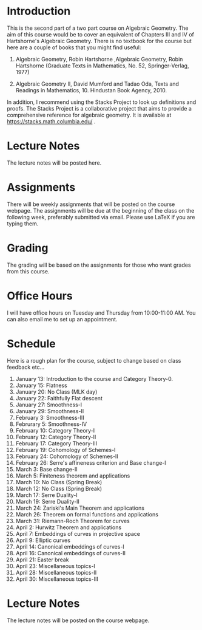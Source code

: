 

# Introduction

This is the second part of a two part course on Algebraic Geometry. The aim of this course would be to cover an equivalent of Chapters III and IV of Hartshorne's Algebraic Geometry.
There is no textbook for the course but here are a couple of books that you might find useful:

1.  Algebraic Geometry, Robin Hartshorne ,Algebraic Geometry, Robin Hartshorne (Graduate Texts in Mathematics, No. 52, Springer-Verlag, 1977)

2.  Algebraic Geometry II, David Mumford and Tadao Oda, Texts and Readings in Mathematics, 10. Hindustan Book Agency, 2010.

In addition, I recommend using the Stacks Project to look up definitions and proofs. The Stacks Project is a collaborative project that aims to provide a comprehensive reference for algebraic geometry. It is available at <https://stacks.math.columbia.edu/> .


# Lecture Notes

The lecture notes will be posted here.


# Assignments

There will be weekly assignments that will be posted on the course webpage. The assignments will be due at the beginning of the class on the following week, preferably submitted via email. Please use LaTeX if you are typing them. 


# Grading

The grading will be based on the assignments for those who want grades from this course.


# Office Hours

I will have office hours on Tuesday and Thursday from 10:00-11:00 AM. You can also email me to set up an appointment.


# Schedule

Here is a rough plan for the course, subject to change based on class feedback etc&#x2026; 

1.  January 13: Introduction to the course and Category Theory-0.
2.  January 15: Flatness
3.  January 20: No Class (MLK day)
4.  January 22: Faithfully Flat descent
5.  January 27: Smoothness-I
6.  January 29: Smoothness-II
7.  February 3: Smoothness-III
8.  Februrary 5: Smoothness-IV
9.  February 10: Category Theory-I
10. February 12: Category Theory-II
11. February 17: Category Theory-III
12. February 19: Cohomology of Schemes-I
13. February 24: Cohomology of Schemes-II
14. February 26: Serre's affineness criterion and Base change-I
15. March 3: Base change-II
16. March 5: Finiteness theorem and applications
17. March 10: No Class (Spring Break)
18. March 12: No Class (Spring Break)
19. March 17: Serre Duality-I
20. March 19: Serre Duality-II
21. March 24: Zariski's Main Theorem and applications
22. March 26: Theorem on formal functions and applications
23. March 31: Riemann-Roch Theorem for curves
24. April 2: Hurwitz Theorem and applications
25. April 7: Embeddings of curves in projective space
26. April 9: Elliptic curves
27. April 14: Canonical embeddings of curves-I
28. April 16: Canonical embeddings of curves-II
29. April 21: Easter break
30. April 23: Miscellaneous topics-I
31. April 28: Miscellaneous topics-II
32. April 30: Miscellaneous topics-III


# Lecture Notes

The lecture notes will be posted on the course webpage.

